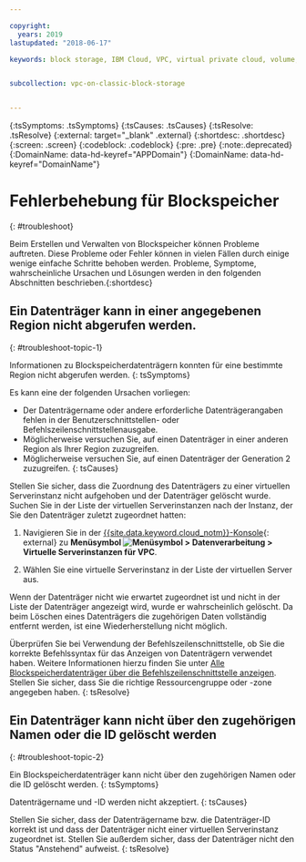 ```yaml
---

copyright:
  years: 2019
lastupdated: "2018-06-17"

keywords: block storage, IBM Cloud, VPC, virtual private cloud, volume, data storage, troubleshooting, troubleshoot


subcollection: vpc-on-classic-block-storage


---
```


{:tsSymptoms: .tsSymptoms}
{:tsCauses: .tsCauses}
{:tsResolve: .tsResolve}
{:external: target="_blank" .external}
{:shortdesc: .shortdesc}
{:screen: .screen}
{:codeblock: .codeblock}
{:pre: .pre}
{:note:.deprecated}
{:DomainName: data-hd-keyref="APPDomain"}
{:DomainName: data-hd-keyref="DomainName"}

# Fehlerbehebung für Blockspeicher
{: #troubleshoot}

Beim Erstellen und Verwalten von Blockspeicher können Probleme auftreten. Diese Probleme oder Fehler können in vielen Fällen durch einige wenige einfache Schritte behoben werden. Probleme, Symptome, wahrscheinliche Ursachen und Lösungen werden in den folgenden Abschnitten beschrieben.{:shortdesc}

## Ein Datenträger kann in einer angegebenen Region nicht abgerufen werden.
{: #troubleshoot-topic-1}

Informationen zu Blockspeicherdatenträgern konnten für eine bestimmte Region nicht abgerufen werden.
{: tsSymptoms}

Es kann eine der folgenden Ursachen vorliegen:

* Der Datenträgername oder andere erforderliche Datenträgerangaben fehlen in der Benutzerschnittstellen- oder Befehlszeilenschnittstellenausgabe.
* Möglicherweise versuchen Sie, auf einen Datenträger in einer anderen Region als Ihrer Region zuzugreifen.
* Möglicherweise versuchen Sie, auf einen Datenträger der Generation 2 zuzugreifen.
{: tsCauses}

Stellen Sie sicher, dass die Zuordnung des Datenträgers zu einer virtuellen Serverinstanz nicht aufgehoben und der Datenträger gelöscht wurde. Suchen Sie in der Liste der virtuellen Serverinstanzen nach der Instanz, der Sie den Datenträger zuletzt zugeordnet hatten:

1. Navigieren Sie in der [{{site.data.keyword.cloud_notm}}-Konsole](https://{DomainName}/vpc){: external} zu **Menüsymbol ![Menüsymbol](../../icons/icon_hamburger.svg) > Datenverarbeitung > Virtuelle Serverinstanzen für VPC**.

1. Wählen Sie eine virtuelle Serverinstanz in der Liste der virtuellen Server aus.

Wenn der Datenträger nicht wie erwartet zugeordnet ist und nicht in der Liste der Datenträger angezeigt wird, wurde er wahrscheinlich gelöscht. Da beim Löschen eines Datenträgers die zugehörigen Daten vollständig entfernt werden, ist eine Wiederherstellung nicht möglich.  

Überprüfen Sie bei Verwendung der Befehlszeilenschnittstelle, ob Sie die korrekte Befehlssyntax für das Anzeigen von Datenträgern verwendet haben. Weitere Informationen hierzu finden Sie unter [Alle Blockspeicherdatenträger über die Befehlszeilenschnittstelle anzeigen](/docs/vpc-on-classic-block-storage?topic=vpc-on-classic-block-storage-attaching-block-storage-cli). Stellen Sie sicher, dass Sie die richtige Ressourcengruppe oder -zone angegeben haben.
{: tsResolve}

## Ein Datenträger kann nicht über den zugehörigen Namen oder die ID gelöscht werden
{: #troubleshoot-topic-2}

Ein Blockspeicherdatenträger kann nicht über den zugehörigen Namen oder die ID gelöscht werden.
{: tsSymptoms}

Datenträgername und -ID werden nicht akzeptiert.
{: tsCauses}

Stellen Sie sicher, dass der Datenträgername bzw. die Datenträger-ID korrekt ist und dass der Datenträger nicht einer virtuellen Serverinstanz zugeordnet ist. Stellen Sie außerdem sicher, dass der Datenträger nicht den Status "Anstehend" aufweist.
{: tsResolve}
